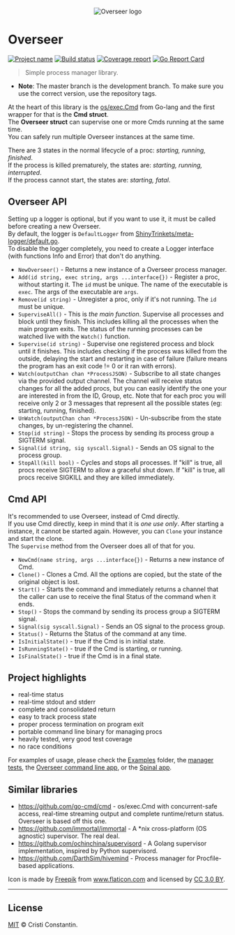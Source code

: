 <div align="center">
  <br/>
  <img src="https://raw.githubusercontent.com/ShinyTrinkets/overseer/master/logo.png" alt="Overseer logo">
  <br/>
</div>

# Overseer

[![Project name][project-img]][project-url]
[![Build status][build-img]][build-url]
[![Coverage report][cover-img]][cover-url]
[![Go Report Card][goreport-img]][goreport-url]

> Simple process manager library.


* **Note**: The master branch is the development branch. To make sure you use the correct version, use the repository tags.

At the heart of this library is the [os/exec.Cmd](https://golang.org/pkg/os/exec/#Cmd) from Go-lang and the first wrapper for that is the **Cmd struct**.<br/>
The **Overseer struct** can supervise one or more Cmds running at the same time.<br/>
You can safely run multiple Overseer instances at the same time.

There are 3 states in the normal lifecycle of a proc: *starting, running, finished*.<br/>
If the process is killed prematurely, the states are: *starting, running, interrupted*.<br/>
If the process cannot start, the states are: *starting, fatal*.


## Overseer API

Setting up a logger is optional, but if you want to use it, it must be called before creating a new Overseer.<br/>
By default, the logger is `DefaultLogger` from [ShinyTrinkets/meta-logger/default.go](https://github.com/ShinyTrinkets/meta-logger/blob/master/default.go).<br/>
To disable the logger completely, you need to create a Logger interface (with functions Info and Error) that don't do anything.

* `NewOverseer()` - Returns a new instance of a Overseer process manager.
* `Add(id string, exec string, args ...interface{})` - Register a proc, without starting it. The `id` must be unique. The name of the executable is `exec`. The args of the executable are `args`.
* `Remove(id string)` - Unregister a proc, only if it's not running. The `id` must be unique.
* `SuperviseAll()` - This is *the main function*. Supervise all processes and block until they finish. This includes killing all the processes when the main program exits. The status of the running processes can be watched live with the `Watch()` function.
* `Supervise(id string)` - Supervise one registered process and block until it finishes. This includes checking if the process was killed from the outside, delaying the start and restarting in case of failure (failure means the program has an exit code != 0 or it ran with errors).
* `Watch(outputChan chan *ProcessJSON)` - Subscribe to all state changes via the provided output channel. The channel will receive status changes for all the added procs, but you can easily identify the one your are interested in from the ID, Group, etc. Note that for each proc you will receive only 2 or 3 messages that represent all the possible states (eg: starting, running, finished).
* `UnWatch(outputChan chan *ProcessJSON)` - Un-subscribe from the state changes, by un-registering the channel.
* `Stop(id string)` - Stops the process by sending its process group a SIGTERM signal.
* `Signal(id string, sig syscall.Signal)` - Sends an OS signal to the process group.
* `StopAll(kill bool)` - Cycles and stops all processes. If "kill" is true, all procs receive SIGTERM to allow a graceful shut down. If "kill" is true, all procs receive SIGKILL and they are killed immediately.

## Cmd API

It's recommended to use Overseer, instead of Cmd directly.<br/>
If you use Cmd directly, keep in mind that it is *one use only*. After starting a instance, it cannot be started again. However, you can `Clone` your instance and start the clone.<br/>
The `Supervise` method from the Overseer does all of that for you.

* `NewCmd(name string, args ...interface{})` - Returns a new instance of Cmd.
* `Clone()` - Clones a Cmd. All the options are copied, but the state of the original object is lost.
* `Start()` - Starts the command and immediately returns a channel that the caller can use to receive the final Status of the command when it ends.
* `Stop()` - Stops the command by sending its process group a SIGTERM signal.
* `Signal(sig syscall.Signal)` - Sends an OS signal to the process group.
* `Status()` - Returns the Status of the command at any time.
* `IsInitialState()` - true if the Cmd is in initial state.
* `IsRunningState()` - true if the Cmd is starting, or running.
* `IsFinalState()` - true if the Cmd is in a final state.


## Project highlights

* real-time status
* real-time stdout and stderr
* complete and consolidated return
* easy to track process state
* proper process termination on program exit
* portable command line binary for managing procs
* heavily tested, very good test coverage
* no race conditions


For examples of usage, please check the [Examples](examples/) folder, the [manager tests](manager_test.go), the [Overseer command line app](cmd/cmd.go), or the [Spinal app](https://github.com/ShinyTrinkets/spinal/blob/master/main.go).


## Similar libraries

* https://github.com/go-cmd/cmd - os/exec.Cmd with concurrent-safe access, real-time streaming output and complete runtime/return status. Overseer is based off this one.
* https://github.com/immortal/immortal - A *nix cross-platform (OS agnostic) supervisor. The real deal.
* https://github.com/ochinchina/supervisord - A Golang supervisor implementation, inspired by Python supervisord.
* https://github.com/DarthSim/hivemind - Process manager for Procfile-based applications.


Icon is made by <a href="http://www.freepik.com" title="Freepik">Freepik</a> from <a href="https://www.flaticon.com/" title="Flaticon">www.flaticon.com</a> and licensed by <a href="http://creativecommons.org/licenses/by/3.0/" title="Creative Commons BY 3.0" target="_blank">CC 3.0 BY</a>.

-----

## License

[MIT](LICENSE) © Cristi Constantin.

[project-img]: https://badgen.net/badge/%E2%AD%90/Trinkets/4B0082
[project-url]: https://github.com/ShinyTrinkets
[build-img]: https://badgen.net/travis/ShinyTrinkets/overseer
[build-url]: https://travis-ci.org/ShinyTrinkets/overseer
[cover-img]: https://codecov.io/gh/ShinyTrinkets/overseer/branch/master/graph/badge.svg
[cover-url]: https://codecov.io/gh/ShinyTrinkets/overseer
[goreport-img]: https://goreportcard.com/badge/github.com/ShinyTrinkets/overseer
[goreport-url]: https://goreportcard.com/report/github.com/ShinyTrinkets/overseer
